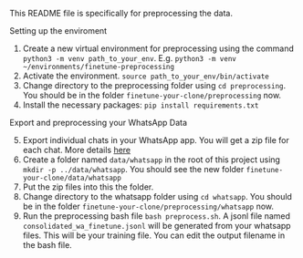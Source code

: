 
This README file is specifically for preprocessing the data.

Setting up the enviroment

1. Create a new virtual environment for preprocessing using the command `python3 -m venv path_to_your_env`. E.g. `python3 -m venv ~/environments/finetune-preprocessing`
2. Activate the environment. `source path_to_your_env/bin/activate`
3. Change directory to the preprocessing folder using `cd preprocessing`. You should be in the folder `finetune-your-clone/preprocessing` now.
4. Install the necessary packages: `pip install requirements.txt`


Export and preprocessing your WhatsApp Data

5. Export individual chats in your WhatsApp app. You will get a zip file for each chat. More details [here](https://faq.whatsapp.com/1180414079177245/?helpref=uf_share)
6. Create a folder named `data/whatsapp` in the root of this project using `mkdir -p ../data/whatsapp`. You should see the new folder `finetune-your-clone/data/whatsapp`
7. Put the zip files into this the folder.
8. Change directory to the whatsapp folder using `cd whatsapp`. You should be in the folder `finetune-your-clone/preprocessing/whatsapp` now.
9. Run the preprocessing bash file `bash preprocess.sh`. A jsonl file named `consolidated_wa_finetune.jsonl` will be generated from your whatsapp files. This will be your training file. You can edit the output filename in the bash file. 

 